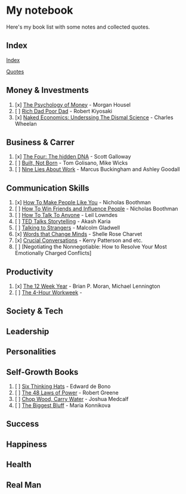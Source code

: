 # My notebook
Here's my book list with some notes and collected quotes.

## Index 
[Index](books/index.md)

[Quotes](quotes.md)

## Money & Investments
1. [x] [The Psychology of Money](books/tpom.md) -  Morgan Housel
2. [ ] [Rich Dad Poor Dad](books/rdpd.md) -  Robert Kiyosaki
3. [x] [Naked Economics: Underssing The Dismal Science](books/neutds.md) - Charles Wheelan

## Business & Carrer
1. [x] [The Four: The hidden DNA](books/tfthdna.md) - Scott Galloway
2. [ ] [Built, Not Born](books/bnb.md) -  Tom Golisano, Mike Wicks
3. [ ] [Nine Lies About Work](books/nlaw.md) -  Marcus Buckingham and Ashley Goodall

## Communication Skills
1. [x] [How To Make People Like You](books/htmplu.md) - Nicholas Boothman
2. [ ] [How To Win Friends and Influence People](books/htwfaip.md) - Nicholas Boothman
3. [ ] [How To Talk To Anyone](books/httta.md) - Leil Lowndes
4. [ ] [TED Talks Storytelling](books/tedts.md) - Akash Karia
5. [ ] [Talking to Strangers](books/tts.md) - Malcolm Gladwell
6. [x] [Words that Change Minds](books/wtcm.md) - Shelle Rose Charvet
7. [x] [Crucial Conversations](books/ccon.md) - Kerry Patterson and etc.
8. [ ] [Negotiating the Nonnegotiable: How to Resolve Your Most Emotionally Charged Conflicts]

## Productivity
1. [x] [The 12 Week Year](books/t12wy.md) - Brian P. Moran, Michael Lennington
2. [ ] [The 4-Hour Workweek](books/t4hw.md) - 

## Society & Tech

## Leadership

## Personalities

## Self-Growth Books
1. [ ] [Six Thinking Hats](books/sth.md) - Edward de Bono
2. [ ] [The 48 Laws of Power](books/t48lop.md) - Robert Greene
3. [ ] [Chop Wood, Carry Water](books/cwcw.md) - Joshua Medcalf
4. [ ] [The Biggest Bluff](books/tbbluff.md) - Maria Konnikova

## Success

## Happiness

## Health

## Real Man

